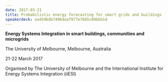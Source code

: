 ```yaml
---
date: 2017-03-21
title: Probabilistic energy forecasting for smart grids and buildings
speakerdeck: ea459bdb74964eaf977e7685c89bbb1d
---
```


**Energy Systems Integration in smart buildings, communities and microgrids**

The University of Melbourne, Melbourne, Australia

21-22 March 2017

Organised by The University of Melbourne and the International Institute for Energy Systems Integration (iiESI)
